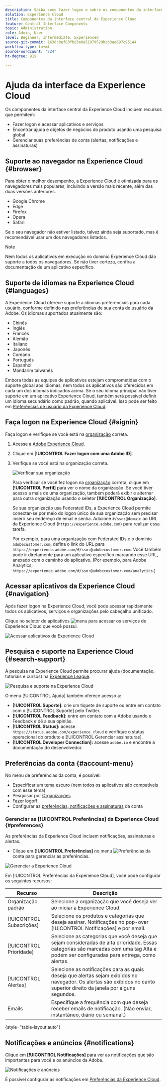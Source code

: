 ```yaml
---
description: Saiba como fazer logon e sobre os componentes da interface central na Experience Cloud. Saiba mais sobre pesquisa global, suas preferências de conta, como navegar na interface e obter ajuda.
solution: Experience Cloud
title: Componentes da interface central da Experience Cloud
feature: Central Interface Components
topic: Administration
role: Admin, User
level: Beginner, Intermediate, Experienced
source-git-commit: 163dc8ef83fb83a0e51879520bcb3ae697c95144
workflow-type: tm+mt
source-wordcount: '724'
ht-degree: 91%

---
```


# Ajuda da interface da Experience Cloud

Os componentes da interface central da Experience Cloud incluem recursos que permitem:

* Fazer logon e acessar aplicativos e serviços
* Encontrar ajuda e objetos de negócios do produto usando uma pesquisa global
* Gerenciar suas preferências de conta (alertas, notificações e assinaturas)

## Suporte ao navegador na Experience Cloud {#browser}

Para obter o melhor desempenho, a Experience Cloud é otimizada para os navegadores mais populares, incluindo a versão mais recente, além das duas versões anteriores.

* Google Chrome
* Edge
* Firefox
* Opera
* Safari

Se o seu navegador não estiver listado, talvez ainda seja suportado, mas é recomendável usar um dos navegadores listados.

>[!NOTE]
>
>Nem todos os aplicativos em execução no domínio Experience Cloud dão suporte a todos os navegadores. Se não tiver certeza, confira a documentação de um aplicativo específico.

## Suporte de idiomas na Experience Cloud {#languages}

A Experience Cloud oferece suporte a idiomas preferenciais para cada usuário, conforme definido nas preferências de sua conta de usuário da Adobe. Os idiomas suportados atualmente são:

* Chinês
* Inglês
* Francês
* Alemão
* Italiano
* Japonês
* Coreano
* Português
* Espanhol
* Mandarim taiwanês

Embora todas as equipes de aplicativos estejam comprometidas com o suporte global aos idiomas, nem todos os aplicativos são oferecidos em cada um dos idiomas indicados acima. Se o seu idioma principal não tiver suporte em um aplicativo Experience Cloud, também será possível definir um idioma secundário como padrão, quando aplicável. Isso pode ser feito em [Preferências de usuário da Experience Cloud](https://experience.adobe.com/preferences).

## Faça logon na Experience Cloud {#signin}

Faça logon e verifique se você está na [organização](organizations.md) correta.

1. Acesse a [Adobe Experience Cloud](https://experience.adobe.com).
1. Clique em **[!UICONTROL Fazer logon com uma Adobe ID]**.
1. Verifique se você está na organização correta.

   ![Verificar sua organização](assets/organizations-menu.png)

   Para verificar se você fez logon na [organização](organizations.md) correta, clique em **[!UICONTROL Perfil]** para ver o nome da organização. Se você tiver acesso a mais de uma organização, também poderá exibir e alternar para outra organização usando o seletor **[!UICONTROL Organização]**.

   Se sua organização usa Federated IDs, a Experience Cloud permite conectar-se por meio do logon único de sua organização sem precisar inserir seu endereço de email e senha. Adicione `#/sso:@domain` ao URL da Experience Cloud (`https://experience.adobe.com`) para realizar essa tarefa.

   Por exemplo, para uma organização com Federated IDs e o domínio `adobecustomer.com`, defina o link do URL para `https://experience.adobe.com/#/sso:@adobecustomer.com`. Você também pode ir diretamente para um aplicativo específico marcando esse URL, anexado com o caminho do aplicativo. (Por exemplo, para Adobe Analytics, `https://experience.adobe.com/#/sso:@adobecustomer.com/analytics`.)

## Acessar aplicativos da Experience Cloud {#navigation}

Após fazer logon na Experience Cloud, você pode acessar rapidamente todos os aplicativos, serviços e organizações pelo cabeçalho unificado.

Clique no seletor de aplicativos ![menu](assets/menu-icon.png) para acessar os serviços de Experience Cloud que você possui.

![Acessar aplicativos da Experience Cloud](assets/platform-core-services.png)

## Pesquisa e suporte na Experience Cloud {#search-support}

A pesquisa na Experience Cloud permite procurar ajuda (documentação, tutoriais e cursos) na [Experience League](https://experienceleague.adobe.com/?lang=pt-BR#home).

![Pesquisa e suporte na Experience Cloud](assets/search-menu.png)

O menu [!UICONTROL Ajuda] também oferece acesso a:

* **[!UICONTROL Suporte]:** crie um tíquete de suporte ou entre em contato com o [!UICONTROL Suporte] pelo Twitter.
* **[!UICONTROL Feedback]:** entre em contato com a Adobe usando o Feedback e dê a sua opinião.
* **[!UICONTROL Status]:** acesse `https://status.adobe.com/experience_cloud` e verifique o status operacional do produto e [!UICONTROL Gerenciar assinaturas].
* **[!UICONTROL Developer Connection]:** acesse `adobe.io` e encontre a documentação do desenvolvedor.

## Preferências da conta {#account-menu}

No menu de preferências da conta, é possível:

* Especificar um tema escuro (nem todos os aplicativos são compatíveis com esse tema)
* Pesquisar por [Organizações](organizations.md)
* Fazer logoff
* Configurar as [preferências, notificações e assinaturas](#preferences) da conta

### Gerenciar as [!UICONTROL Preferências] da Experience Cloud {#preferences}

As preferências da Experience Cloud incluem notificações, assinaturas e alertas.

* Clique em **[!UICONTROL Preferências]** no menu ![Preferências](assets/preferences-icon-sm.png) da conta para gerenciar as preferências.

![Gerenciar a Experience Cloud](assets/preferences-page.png)

Em [!UICONTROL Preferências da Experience Cloud], você pode configurar os seguintes recursos:

| Recurso | Descrição |
|--- |--- |
| Organização [padrão](organizations.md) | Selecione a organização que você deseja ver ao iniciar a Experience Cloud. |
| [!UICONTROL Subscrições] | Selecione os produtos e categorias que deseja assinar. Notificações no pop-over [!UICONTROL Notificações] e por email. |
| [!UICONTROL Prioridade] | Selecione as categorias que você deseja que sejam consideradas de alta prioridade. Essas categorias são marcadas com uma tag Alta e podem ser configuradas para entrega, como alertas. |
| [!UICONTROL Alertas] | Selecione as notificações para as quais deseja que alertas sejam exibidos no navegador. Os alertas são exibidos no canto superior direito da janela por alguns segundos. |
| Emails | Especifique a frequência com que deseja receber emails de notificação. (Não enviar, instantâneo, diário ou semanal.) |

{style="table-layout:auto"}

## Notificações e anúncios {#notifications}

Clique em **[!UICONTROL Notificações]** para ver as notificações que são importantes para você e os anúncios da Adobe.

![Notificações e anúncios](assets/notifications-menu-small.png)

É possível configurar as notificações em [Preferências da Experience Cloud](#preferences).
